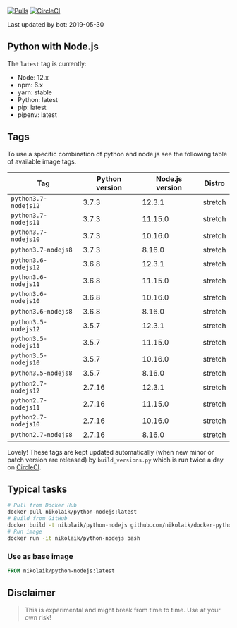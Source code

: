 [![Pulls](https://img.shields.io/docker/pulls/nikolaik/python-nodejs.svg?style=flat-square)](https://hub.docker.com/r/nikolaik/python-nodejs/)
[![CircleCI](https://img.shields.io/circleci/project/github/nikolaik/docker-python-nodejs.svg?style=flat-square)](https://circleci.com/gh/nikolaik/docker-python-nodejs)

Last updated by bot: 2019-05-30

## Python with Node.js
The `latest` tag is currently:

- Node: 12.x
- npm: 6.x
- yarn: stable
- Python: latest
- pip: latest
- pipenv: latest

## Tags
To use a specific combination of python and node.js see the following table of available image tags.

Tag | Python version | Node.js version | Distro
--- | --- | --- | ---
`python3.7-nodejs12` | 3.7.3 | 12.3.1 | stretch
`python3.7-nodejs11` | 3.7.3 | 11.15.0 | stretch
`python3.7-nodejs10` | 3.7.3 | 10.16.0 | stretch
`python3.7-nodejs8` | 3.7.3 | 8.16.0 | stretch
`python3.6-nodejs12` | 3.6.8 | 12.3.1 | stretch
`python3.6-nodejs11` | 3.6.8 | 11.15.0 | stretch
`python3.6-nodejs10` | 3.6.8 | 10.16.0 | stretch
`python3.6-nodejs8` | 3.6.8 | 8.16.0 | stretch
`python3.5-nodejs12` | 3.5.7 | 12.3.1 | stretch
`python3.5-nodejs11` | 3.5.7 | 11.15.0 | stretch
`python3.5-nodejs10` | 3.5.7 | 10.16.0 | stretch
`python3.5-nodejs8` | 3.5.7 | 8.16.0 | stretch
`python2.7-nodejs12` | 2.7.16 | 12.3.1 | stretch
`python2.7-nodejs11` | 2.7.16 | 11.15.0 | stretch
`python2.7-nodejs10` | 2.7.16 | 10.16.0 | stretch
`python2.7-nodejs8` | 2.7.16 | 8.16.0 | stretch

Lovely! These tags are kept updated automatically (when new minor or patch version are released) by `build_versions.py` which is run twice a day on [CircleCI](https://circleci.com/gh/nikolaik/docker-python-nodejs).

## Typical tasks
```bash
# Pull from Docker Hub
docker pull nikolaik/python-nodejs:latest
# Build from GitHub
docker build -t nikolaik/python-nodejs github.com/nikolaik/docker-python-nodejs
# Run image
docker run -it nikolaik/python-nodejs bash
```

### Use as base image
```Dockerfile
FROM nikolaik/python-nodejs:latest
```

## Disclaimer
> This is experimental and might break from time to time. Use at your own risk!
